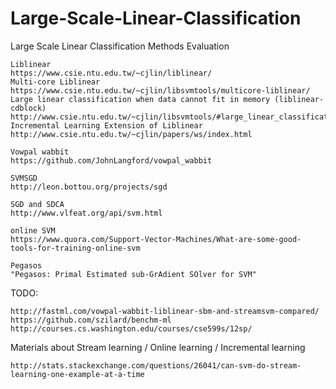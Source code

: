 # Large-Scale-Linear-Classification
Large Scale Linear Classification Methods Evaluation

~~~
Liblinear
https://www.csie.ntu.edu.tw/~cjlin/liblinear/
Multi-core Liblinear
https://www.csie.ntu.edu.tw/~cjlin/libsvmtools/multicore-liblinear/
Large linear classification when data cannot fit in memory (liblinear-cdblock)
http://www.csie.ntu.edu.tw/~cjlin/libsvmtools/#large_linear_classification_when_data_cannot_fit_in_memory
Incremental Learning Extension of Liblinear
http://www.csie.ntu.edu.tw/~cjlin/papers/ws/index.html

Vowpal wabbit
https://github.com/JohnLangford/vowpal_wabbit

SVMSGD
http://leon.bottou.org/projects/sgd

SGD and SDCA
http://www.vlfeat.org/api/svm.html

online SVM
https://www.quora.com/Support-Vector-Machines/What-are-some-good-tools-for-training-online-svm

Pegasos
"Pegasos: Primal Estimated sub-GrAdient SOlver for SVM"

~~~


TODO:
~~~
http://fastml.com/vowpal-wabbit-liblinear-sbm-and-streamsvm-compared/
https://github.com/szilard/benchm-ml
http://courses.cs.washington.edu/courses/cse599s/12sp/
~~~

Materials about Stream learning / Online learning / Incremental  learning
~~~
http://stats.stackexchange.com/questions/26041/can-svm-do-stream-learning-one-example-at-a-time
~~~
